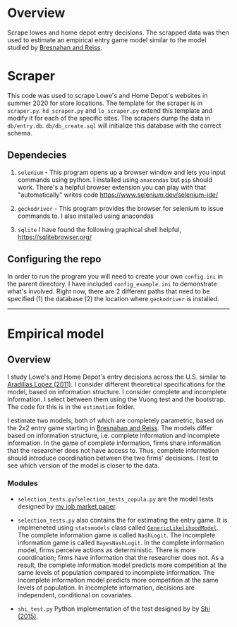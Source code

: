 # Overview
Scrape lowes and home depot entry decisions. The scrapped data was then used to estimate an empirical entry game model similar to the model studied by [Bresnahan and Reiss](https://www.jstor.org/stable/2937655). 

# Scraper

This code was used to scrape Lowe's and Home Depot's websites in summer 2020 for store locations. The template for the scraper is in `scraper.py`. `hd_scraper.py` and `lo_scraper.py` extend this template and modify it for each of the specific sites. The scrapers dump the data in `db/entry.db`. `db/db_create.sql` will initialize this database with the correct schema.

## Dependecies

1. `selenium` - This program opens up a browser window and lets you input commands using python. I installed using `anacondas` but `pip` should work. There's a helpful browser extension you can play with that "automatically" writes code
https://www.selenium.dev/selenium-ide/

2. `geckodriver` - This program provides the browser for selenium to issue commands to. I also installed using anacondas

3. `sqlite` I have found the following graphical shell helpful, https://sqlitebrowser.org/

## Configuring the repo

In order to run the program you will need to create your own `config.ini` in the parent directory. I have included `config_example.ini` to demonstrate what's involved. Right now, there are 2 different paths that need to be specified (1) the database (2) the location where `geckodriver` is installed.

-------

# Empirical model

## Overview

I study Lowe's and Home Depot's entry decisions across the U.S. similar to [Aradillas Lopez (2011)](https://onlinelibrary.wiley.com/doi/abs/10.3982/QE74). I consider different theoretical specifications for the model, based on information structure. I consider complete and incomplete information. I select between them using the Vuong test and the bootstrap. The code for this is in the `estimation` folder. 

I estimate two models, both of which are completely parametric, based on the 2x2 entry game starting in [Bresnahan and Reiss](https://www.jstor.org/stable/2937655). The models differ based on information structure, i.e. complete information and incomplete information.  In the game of complete information, firms share information that the researcher does not have access to. Thus, complete information should introduce coordination between the two firms' decisions. I test to see which version of the model is closer to the data.


### Modules

* `selection_tests.py`/`selection_tests_copula.py` are the model tests designed by [my job market paper](https://drive.google.com/file/d/14FdLzfvJzOyyH0F6itTg2TeE7dgiF9Jd/view). 

* `selection_tests.py` also contains the for estimating the entry game. It is implmeneted using `statsmodels`  class called [`GenericLikelihoodModel`](https://www.statsmodels.org/dev/dev/generated/statsmodels.base.model.GenericLikelihoodModel.html). The complete information game is called `NashLogit`. The incomplete information game is called `BayesNashLogit`. In the complete information model, firms perceive actions as deterministic.  There is more coordination; firms have information that the researcher does not.  As a result, the complete information model predicts more competition at the same levels of population compared to incomplete information.  The incomplete information model predicts more competition at the same levels of population. In incomplete information, decisions are independent, conditional on covariates.

* `shi_test.py` Python implementation of the test designed by by [Shi (2015)](https://onlinelibrary.wiley.com/doi/abs/10.3982/QE382).